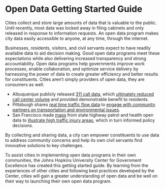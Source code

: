 # Open Data Getting Started Guide

Cities collect and store large amounts of data that is valuable to the public. Until recently, most data was locked away in filing cabinets and only released in response to information requests. An open data program makes city data easily accessible to anyone, at any time, through the internet.

Businesses, residents, visitors, and civil servants expect to have readily available data to aid decision making. Good open data programs meet these expectations while also delivering increased transparency and strong accountability. Open data programs help governments improve work processes, enable collaboration, and optimize service delivery by harnessing the power of data to create greater efficiency and better results for constituents. Cities aren’t simply providers of open data, they are consumers as well.

* Albuquerque publicly released [311 call data](https://www.cabq.gov/311/311-Information/about-311/performance-reports/performance-reports), which [ultimately reduced call center volume](http://www.codeforamerica.org/blog/2013/11/26/spotlight-mark-leech-city-of-albuquerque/) and provided demonstrable benefit to residents.
* Pittsburgh shares [real time traffic flow data](http://www.surtrac.net/) to [engage with community partners on transportation and environmental issues](http://www.nextpittsburgh.com/business-tech-news/an-end-to-gridlock-thanks-to-surtrac/).
* San Francisco made [maps](http://sfgov.maps.arcgis.com/apps/OnePane/basicviewer/index.html?appid=7382117f2b5f440e8e183f30cf2c6d57) from state highway patrol and health open data to [illustrate high traffic injury areas](http://www.sfhealthequity.org/elements/24-elements/tools/108-pedestrian-injury-model), which in turn informed policy decisions.

By collecting and sharing data, a city can empower constituents to use data to address community concerns and help its own civil servants find innovative solutions to key challenges.

To assist cities in implementing open data programs in their own communities, the Johns Hopkins University Center for Government Excellence has created this getting started guide. By learning from the experiences of other cities and following best practices developed by the Center, cities will gain a greater understanding of open data and be well on their way to launching their own open data program.
